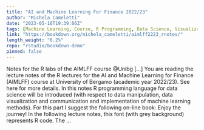 ```yaml
---
title: "AI and Machine Learning For Finance 2022/23"
author: "Michela Cameletti"
date: "2023-05-16T19:39:06Z"
tags: [Machine Learning, Course, R Programming, Data Science, Visualization]
link: "https://bookdown.org/michela_cameletti/aimlff2223_rnotes/"
length_weight: "6.2%"
repo: "rstudio/bookdown-demo"
pinned: false
---
```


Notes for the R labs of the AIMLFF course @Unibg [...] You are reading the lecture notes of the R lectures for the AI and Machine Learning for Finance (AIMLFF) course at University of Bergamo (academic year 2022/23). See here for more details. In this notes R programming language for data science will be introduced (with respect to data manipulation, data visualization and communication and implementation of machine learning methods). For this part I suggest the following on-line book: Enjoy the journey! In the following lecture notes, this font (with grey background) represents R code. The ...
